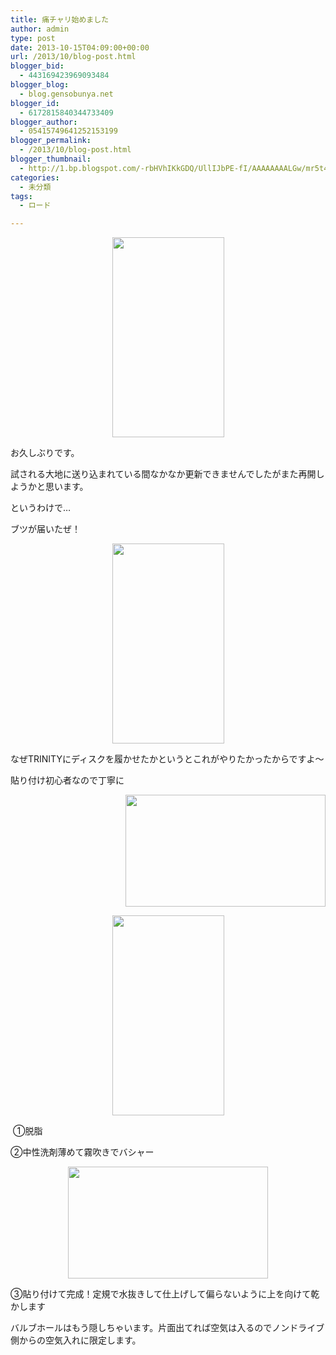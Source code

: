 ```yaml
---
title: 痛チャリ始めました
author: admin
type: post
date: 2013-10-15T04:09:00+00:00
url: /2013/10/blog-post.html
blogger_bid:
  - 443169423969093484
blogger_blog:
  - blog.gensobunya.net
blogger_id:
  - 6172815840344733409
blogger_author:
  - 05415749641252153199
blogger_permalink:
  - /2013/10/blog-post.html
blogger_thumbnail:
  - http://1.bp.blogspot.com/-rbHVhIKkGDQ/UllIJbPE-fI/AAAAAAAALGw/mr5t4BqX6pk/s1600/DSC_4209.jpg
categories:
  - 未分類
tags:
  - ロード

---
```

<div class="separator" style="clear: both; text-align: center;">
</div>



<div class="separator" style="clear: both; text-align: center;">
  <a href="https://blog.gensobunya.net/wp-content/uploads/2013/10/DSC_4209-575x1024.jpg" imageanchor="1" style="margin-left: 1em; margin-right: 1em;"><img border="0" src="https://blog.gensobunya.net/wp-content/uploads/2013/10/DSC_4209-575x1024.jpg" height="320" width="179" /></a>
</div>

お久しぶりです。

試される大地に送り込まれている間なかなか更新できませんでしたがまた再開しようかと思います。

というわけで…

ブツが届いたぜ！



<div class="separator" style="clear: both; text-align: center;">
  <a href="https://blog.gensobunya.net/wp-content/uploads/2013/10/DSC_4210-575x1024.jpg" imageanchor="1" style="margin-left: 1em; margin-right: 1em;"><img border="0" src="https://blog.gensobunya.net/wp-content/uploads/2013/10/DSC_4210-575x1024.jpg" height="320" width="179" /></a>
</div>

なぜTRINITYにディスクを履かせたかというとこれがやりたかったからですよ～

貼り付け初心者なので丁寧に

<div class="separator" style="clear: both; text-align: center;">
  <a href="https://blog.gensobunya.net/wp-content/uploads/2013/10/DSC_4214-1024x575.jpg" imageanchor="1" style="clear: right; float: right; margin-bottom: 1em; margin-left: 1em;"><img border="0" src="https://blog.gensobunya.net/wp-content/uploads/2013/10/DSC_4214-1024x575.jpg" height="179" width="320" /></a><a href="https://blog.gensobunya.net/wp-content/uploads/2013/10/DSC_4213-575x1024.jpg" imageanchor="1" style="margin-left: 1em; margin-right: 1em;"><img border="0" src="https://blog.gensobunya.net/wp-content/uploads/2013/10/DSC_4213-575x1024.jpg" height="320" width="179" /></a>
</div>

&nbsp;①脱脂

②中性洗剤薄めて霧吹きでバシャー

<div class="separator" style="clear: both; text-align: center;">
  <a href="https://blog.gensobunya.net/wp-content/uploads/2013/10/DSC_4215-1024x575.jpg" imageanchor="1" style="margin-left: 1em; margin-right: 1em;"><img border="0" src="https://blog.gensobunya.net/wp-content/uploads/2013/10/DSC_4215-1024x575.jpg" height="179" width="320" /></a>
</div>

③貼り付けて完成！定規で水抜きして仕上げして偏らないように上を向けて乾かします

バルブホールはもう隠しちゃいます。片面出てれば空気は入るのでノンドライブ側からの空気入れに限定します。
